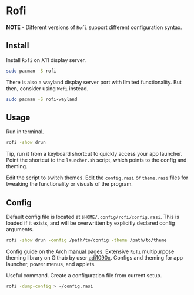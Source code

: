 # Rofi

**NOTE** - Different versions of `Rofi` support different configuration syntax.

## Install

Install `Rofi` on X11 display server.

```bash
sudo pacman -S rofi
```

There is also a wayland display server port with limited functionality. But then,
consider using `Wofi` instead.

```bash
sudo pacman -S rofi-wayland
```

## Usage

Run in terminal.

```bash
rofi -show drun
```

Tip, run it from a keyboard shortcut to quickly access your app launcher. Point the
shortcut to the `launcher.sh` script, which points to the config and theming.

Edit the script to switch themes. Edit the `config.rasi` or `theme.rasi` files for
tweaking the functionality or visuals of the program.

## Config

Default config file is located at `$HOME/.config/rofi/config.rasi`. This is loaded if it
exists, and will be overwritten by explicitly declared config arguments.

```bash
rofi -show drun -config /path/to/config -theme /path/to/theme
```

Config guide on the Arch [manual pages](https://man.archlinux.org/man/rofi.1.en).
Extensive `Rofi` multipurpose theming library on Github by user
[adi1090x](https://github.com/adi1090x/rofi). Configs and theming for app launcher,
power menus, and applets.

Useful command. Create a configuration file from current setup.

```bash
rofi -dump-config > ~/config.rasi
```
